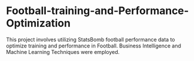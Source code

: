 # Football-training-and-Performance-Optimization
This project involves utilizing StatsBomb football performance data to optimize training and performance in Football. Business Intelligence and Machine Learning Techniques were employed.
